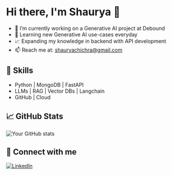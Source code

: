 # Hi there, I'm Shaurya 👋
- 🔭 I’m currently working on a Generative AI project at Debound
- 🌱 Learning new Generative AI use-cases everyday
- 📈 Expanding my knowledge in backend with API development
- 📫 Reach me at: shauryachichra@gmail.com

## 🚀 Skills
- Python | MongoDB | FastAPI
- LLMs | RAG | Vector DBs | Langchain
- GitHub | Cloud

## 📈 GitHub Stats
![Your GitHub stats](https://github-readme-stats.vercel.app/api?username=shauryachichra5&show_icons=true&theme=dark&count_private=true)

## 🔗 Connect with me
[![LinkedIn](https://img.shields.io/badge/LinkedIn-blue?logo=linkedin)](https://linkedin.com/in/YOUR_LINK)
